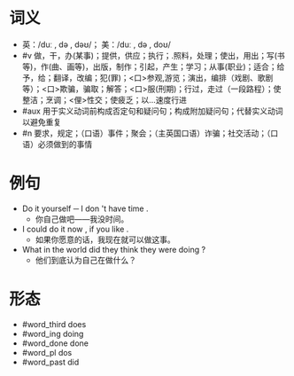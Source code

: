 # 词义
- 英：/duː , də , dəʊ/； 美：/duː , də , doʊ/
- #v 做，干，办(某事)；提供，供应；执行；.照料，处理；使出，用出；写(书等)，作(曲、画等)，出版，制作；引起，产生；学习；从事(职业)；适合；给予，给；翻译，改编；犯(罪)；<口>参观,游览；演出，编排（戏剧、歌剧等）；<口>欺骗，骗取；解答；<口>服(刑期)；行过，走过（一段路程）；使整洁；烹调；<俚>性交；使疲乏；以…速度行进
- #aux 用于实义动词前构成否定句和疑问句；构成附加疑问句；代替实义动词以避免重复
- #n 要求，规定；（口语）事件；聚会；（主英国口语）诈骗；社交活动；（口语）必须做到的事情
# 例句
- Do it yourself ─ I don 't have time .
	- 你自己做吧——我没时间。
- I could do it now , if you like .
	- 如果你愿意的话，我现在就可以做这事。
- What in the world did they think they were doing ?
	- 他们到底认为自己在做什么？
# 形态
- #word_third does
- #word_ing doing
- #word_done done
- #word_pl dos
- #word_past did

